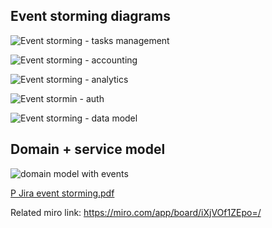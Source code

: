 Event storming diagrams
---


![Event storming - tasks management](https://user-images.githubusercontent.com/453727/111066103-a2350080-84bd-11eb-8b75-cdedda616966.jpg)


![Event storming - accounting](https://user-images.githubusercontent.com/453727/111066114-a7924b00-84bd-11eb-9ccb-21d222b6829d.jpg)


![Event storming - analytics](https://user-images.githubusercontent.com/453727/111066117-aeb95900-84bd-11eb-98bb-20123e898626.jpg)


![Event stormin - auth](https://user-images.githubusercontent.com/453727/111066125-b547d080-84bd-11eb-9b29-941b85fe9226.jpg)


![Event storming - data model](https://user-images.githubusercontent.com/453727/113508310-91712b00-954f-11eb-8ca7-822f0f6cf41c.jpg)



Domain + service model
---

![domain model with events](https://user-images.githubusercontent.com/453727/113508317-9afa9300-954f-11eb-9c35-63ea798a71aa.jpg)


[P Jira event storming.pdf](https://github.com/dhalai/p-jira/files/6136525/P.Jira.event.storming.pdf)


Related miro link: https://miro.com/app/board/iXjVOf1ZEpo=/
